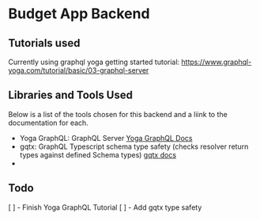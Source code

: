 # Budget App Backend

## Tutorials used

Currently using graphql yoga getting started tutorial: https://www.graphql-yoga.com/tutorial/basic/03-graphql-server

## Libraries and Tools Used

Below is a list of the tools chosen for this backend and a liink to the documentation for each.

- Yoga GraphQL: GraphQL Server [Yoga GraphQL Docs](https://www.graphql-yoga.com)
- gqtx: GraphQL Typescript schema type safety (checks resolver return types against defined Schema types) [gqtx docs](https://github.com/sikanhe/gqtx)
-

## Todo

[ ] - Finish Yoga GraphQL Tutorial
[ ] - Add gqtx type safety
